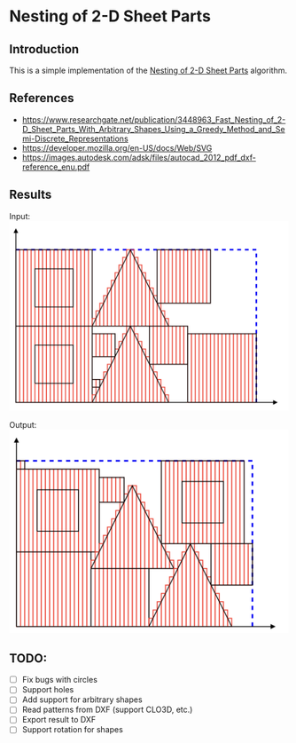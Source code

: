 # Nesting of 2-D Sheet Parts

## Introduction

This is a simple implementation of the [Nesting of 2-D Sheet Parts](https://www.researchgate.net/publication/3448963_Fast_Nesting_of_2-D_Sheet_Parts_With_Arbitrary_Shapes_Using_a_Greedy_Method_and_Semi-Discrete_Representations) algorithm.

## References

- https://www.researchgate.net/publication/3448963_Fast_Nesting_of_2-D_Sheet_Parts_With_Arbitrary_Shapes_Using_a_Greedy_Method_and_Semi-Discrete_Representations
- https://developer.mozilla.org/en-US/docs/Web/SVG
- https://images.autodesk.com/adsk/files/autocad_2012_pdf_dxf-reference_enu.pdf

## Results

Input:
![alt text](./input.png)

Output:
![alt text](./output.png)

## TODO:
- [ ] Fix bugs with circles
- [ ] Support holes
- [ ] Add support for arbitrary shapes
- [ ] Read patterns from DXF (support CLO3D, etc.)
- [ ] Export result to DXF
- [ ] Support rotation for shapes